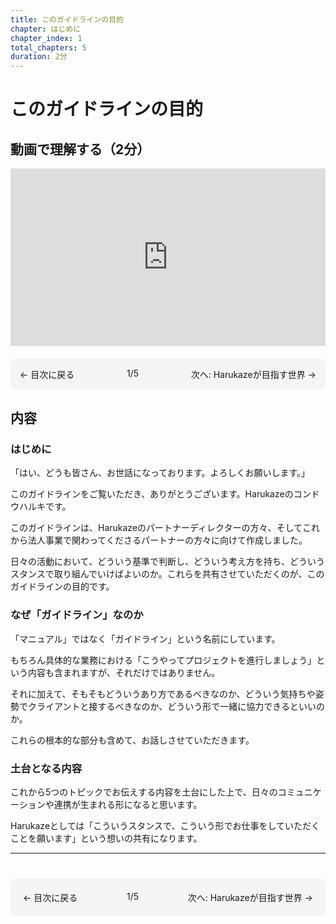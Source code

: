 ```yaml
---
title: このガイドラインの目的
chapter: はじめに
chapter_index: 1
total_chapters: 5
duration: 2分
---
```


# このガイドラインの目的

## 動画で理解する（2分）

<div style="position: relative; padding-bottom: 56.25%; height: 0;"><iframe src="https://www.loom.com/embed/180ad49b27294377b51705a458f512e0?sid=de799124-bc73-4a4d-b69f-d21e979bbf0e" frameborder="0" webkitallowfullscreen mozallowfullscreen allowfullscreen style="position: absolute; top: 0; left: 0; width: 100%; height: 100%;"></iframe></div>

<div style="display: flex; justify-content: space-between; margin-top: 20px; margin-bottom: 20px; padding: 15px; background: #f5f5f5; border-radius: 8px;">
  <a href="index.html" style="text-decoration: none;">← 目次に戻る</a>
  <span>1/5</span>
  <a href="vision.html" style="text-decoration: none;">次へ: Harukazeが目指す世界 →</a>
</div>

## 内容

### はじめに

「はい、どうも皆さん、お世話になっております。よろしくお願いします。」

このガイドラインをご覧いただき、ありがとうございます。Harukazeのコンドウハルキです。

このガイドラインは、Harukazeのパートナーディレクターの方々、そしてこれから法人事業で関わってくださるパートナーの方々に向けて作成しました。

日々の活動において、どういう基準で判断し、どういう考え方を持ち、どういうスタンスで取り組んでいけばよいのか。これらを共有させていただくのが、このガイドラインの目的です。

### なぜ「ガイドライン」なのか

「マニュアル」ではなく「ガイドライン」という名前にしています。

もちろん具体的な業務における「こうやってプロジェクトを進行しましょう」という内容も含まれますが、それだけではありません。

それに加えて、そもそもどういうあり方であるべきなのか、どういう気持ちや姿勢でクライアントと接するべきなのか、どういう形で一緒に協力できるといいのか。

これらの根本的な部分も含めて、お話しさせていただきます。

### 土台となる内容

これから5つのトピックでお伝えする内容を土台にした上で、日々のコミュニケーションや連携が生まれる形になると思います。

Harukazeとしては「こういうスタンスで、こういう形でお仕事をしていただくことを願います」という想いの共有になります。

---

<div style="display: flex; justify-content: space-between; margin-top: 40px; padding: 20px; background: #f5f5f5; border-radius: 8px;">
  <a href="index.html" style="text-decoration: none;">← 目次に戻る</a>
  <span>1/5</span>
  <a href="vision.html" style="text-decoration: none;">次へ: Harukazeが目指す世界 →</a>
</div>